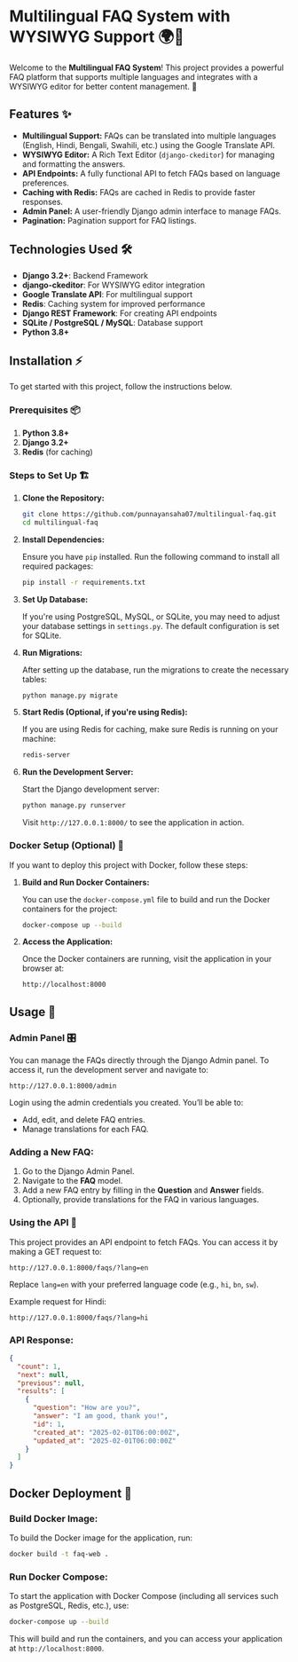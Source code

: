 # Multilingual FAQ System with WYSIWYG Support 🌍📑

Welcome to the **Multilingual FAQ System**! This project provides a powerful FAQ platform that supports multiple languages and integrates with a WYSIWYG editor for better content management. 🚀

## Features ✨

- **Multilingual Support:** FAQs can be translated into multiple languages (English, Hindi, Bengali, Swahili, etc.) using the Google Translate API.
- **WYSIWYG Editor:** A Rich Text Editor (`django-ckeditor`) for managing and formatting the answers.
- **API Endpoints:** A fully functional API to fetch FAQs based on language preferences.
- **Caching with Redis:** FAQs are cached in Redis to provide faster responses.
- **Admin Panel:** A user-friendly Django admin interface to manage FAQs.
- **Pagination:** Pagination support for FAQ listings.

## Technologies Used 🛠️

- **Django 3.2+**: Backend Framework
- **django-ckeditor**: For WYSIWYG editor integration
- **Google Translate API**: For multilingual support
- **Redis**: Caching system for improved performance
- **Django REST Framework**: For creating API endpoints
- **SQLite / PostgreSQL / MySQL**: Database support
- **Python 3.8+**

## Installation ⚡

To get started with this project, follow the instructions below.

### Prerequisites 📦

1. **Python 3.8+**
2. **Django 3.2+**
3. **Redis** (for caching)

### Steps to Set Up 🏗️

1. **Clone the Repository:**

   ```bash
   git clone https://github.com/punnayansaha07/multilingual-faq.git
   cd multilingual-faq
   ```

2. **Install Dependencies:**

   Ensure you have `pip` installed. Run the following command to install all required packages:

   ```bash
   pip install -r requirements.txt
   ```

3. **Set Up Database:**

   If you're using PostgreSQL, MySQL, or SQLite, you may need to adjust your database settings in `settings.py`. The default configuration is set for SQLite.

4. **Run Migrations:**

   After setting up the database, run the migrations to create the necessary tables:

   ```bash
   python manage.py migrate
   ```

5. **Start Redis (Optional, if you're using Redis):**

   If you are using Redis for caching, make sure Redis is running on your machine:

   ```bash
   redis-server
   ```

6. **Run the Development Server:**

   Start the Django development server:

   ```bash
   python manage.py runserver
   ```

   Visit `http://127.0.0.1:8000/` to see the application in action.

### Docker Setup (Optional) 🐳

If you want to deploy this project with Docker, follow these steps:

1. **Build and Run Docker Containers:**

   You can use the `docker-compose.yml` file to build and run the Docker containers for the project:

   ```bash
   docker-compose up --build
   ```

2. **Access the Application:**

   Once the Docker containers are running, visit the application in your browser at:

   ```
   http://localhost:8000
   ```

## Usage 📖

### Admin Panel 🎛️

You can manage the FAQs directly through the Django Admin panel. To access it, run the development server and navigate to:

```
http://127.0.0.1:8000/admin
```

Login using the admin credentials you created. You’ll be able to:

- Add, edit, and delete FAQ entries.
- Manage translations for each FAQ.

### Adding a New FAQ:

1. Go to the Django Admin Panel.
2. Navigate to the **FAQ** model.
3. Add a new FAQ entry by filling in the **Question** and **Answer** fields.
4. Optionally, provide translations for the FAQ in various languages.

### Using the API 📡

This project provides an API endpoint to fetch FAQs. You can access it by making a GET request to:

```
http://127.0.0.1:8000/faqs/?lang=en
```

Replace `lang=en` with your preferred language code (e.g., `hi`, `bn`, `sw`).

Example request for Hindi:

```
http://127.0.0.1:8000/faqs/?lang=hi
```

### API Response:

```json
{
  "count": 1,
  "next": null,
  "previous": null,
  "results": [
    {
      "question": "How are you?",
      "answer": "I am good, thank you!",
      "id": 1,
      "created_at": "2025-02-01T06:00:00Z",
      "updated_at": "2025-02-01T06:00:00Z"
    }
  ]
}
```

## Docker Deployment 🚢

### Build Docker Image:

To build the Docker image for the application, run:

```bash
docker build -t faq-web .
```

### Run Docker Compose:

To start the application with Docker Compose (including all services such as PostgreSQL, Redis, etc.), use:

```bash
docker-compose up --build
```

This will build and run the containers, and you can access your application at `http://localhost:8000`.
